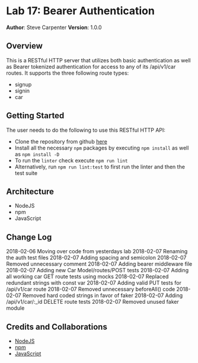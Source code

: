 # Lab 17: Bearer Authentication

**Author**: Steve Carpenter
**Version**: 1.0.0

## Overview
This is a RESTful HTTP server that utilizes both basic authentication as well
as Bearer tokenized authentication for access to any of its /api/v1/car
routes. It supports the three following route types:
- signup
- signin
- car

## Getting Started
The user needs to do the following to use this RESTful HTTP API:
- Clone the repository from github [here](https://github.com/stevegcarpenter/17-bearer-auth)
- Install all the necessary `npm` packages by executing `npm install` as well as `npm install -D`
- To run the `linter` check execute `npm run lint`
- Alternatively, run `npm run lint:test` to first run the linter and then the test suite

## Architecture
- NodeJS
- npm
- JavaScript

## Change Log
2018-02-06 Moving over code from yesterdays lab
2018-02-07 Renaming the auth test files
2018-02-07 Adding spacing and semicolon
2018-02-07 Removed unnecessary comment
2018-02-07 Adding bearer middleware file
2018-02-07 Adding new Car Model/routes/POST tests
2018-02-07 Adding all working car GET route tests using mocks
2018-02-07 Replaced redundant strings with const var
2018-02-07 Adding valid PUT tests for /api/v1/car route
2018-02-07 Removed unnecessary beforeAll() code
2018-02-07 Removed hard coded strings in favor of faker
2018-02-07 Adding /api/v1/car/:_id DELETE route tests
2018-02-07 Removed unused faker module

## Credits and Collaborations
- [NodeJS](https://nodejs.org)
- [npm](https://www.npmjs.com/)
- [JavaScript](https://www.javascript.com/)
